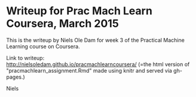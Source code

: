 # Writeup for Prac Mach Learn Coursera, March 2015

This is the writeup by Niels Ole Dam for week 3 of the Practical Machine Learning course on Coursera.

Link to writeup:  
http://nielsoledam.github.io/pracmachlearncoursera/
(=the html version of "pracmachlearn_assignment.Rmd" made using knitr and served via gh-pages.)

Niels